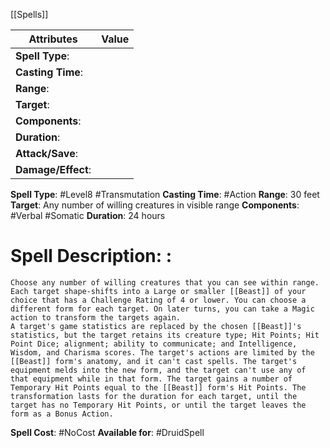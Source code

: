 [[Spells]] 

| Attributes         | Value |
| ------------------ | ----- |
| **Spell Type**:    |       |
| **Casting Time**:  |       |
| **Range**:         |       |
| **Target**:        |       |
| **Components**:    |       |
| **Duration**:      |       |
| **Attack/Save**:   |       |
| **Damage/Effect**: |       |

**Spell Type**: #Level8 #Transmutation 
**Casting Time**: #Action 
**Range**: 30 feet
**Target**: Any number of willing creatures in visible range
**Components**: #Verbal #Somatic 
**Duration**: 24 hours

# Spell Description: : 
	Choose any number of willing creatures that you can see within range. Each target shape-shifts into a Large or smaller [[Beast]] of your choice that has a Challenge Rating of 4 or lower. You can choose a different form for each target. On later turns, you can take a Magic action to transform the targets again. 
	A target's game statistics are replaced by the chosen [[Beast]]'s statistics, but the target retains its creature type; Hit Points; Hit Point Dice; alignment; ability to communicate; and Intelligence, Wisdom, and Charisma scores. The target's actions are limited by the [[Beast]] form's anatomy, and it can't cast spells. The target's equipment melds into the new form, and the target can't use any of that equipment while in that form. The target gains a number of Temporary Hit Points equal to the [[Beast]] form's Hit Points. The transformation lasts for the duration for each target, until the target has no Temporary Hit Points, or until the target leaves the form as a Bonus Action.

**Spell Cost**: #NoCost
**Available for**: #DruidSpell 